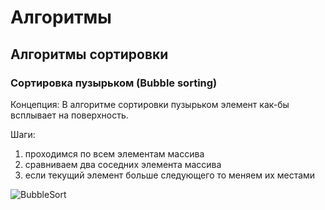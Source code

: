 # Алгоритмы

## Алгоритмы сортировки

### Сортировка пузырьком (Bubble sorting)

Концепция: В алгоритме сортировки пузырьком элемент как-бы всплывает на поверхность.

Шаги:
1) проходимся по всем элементам массива
2) сравниваем два соседних элемента массива
3) если текущий элемент больше следующего то меняем их местами

![BubbleSort](https://github.com/user-attachments/assets/b69bbc0e-a1a0-4423-ad72-c39896c630d5)
